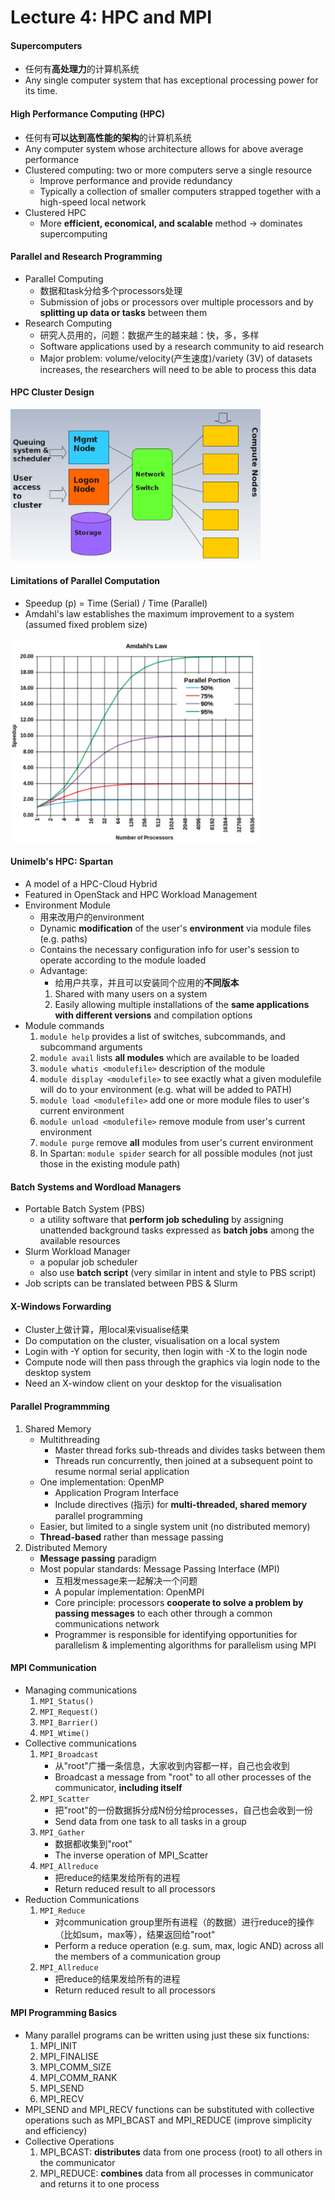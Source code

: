 # Lecture 4: HPC and MPI

#### Supercomputers
* 任何有**高处理力**的计算机系统
* Any single computer system that has exceptional processing power for its time.

#### High Performance Computing (HPC)
* 任何有**可以达到高性能的架构**的计算机系统
* Any computer system whose architecture allows for above average performance
* Clustered computing: two or more computers serve a single resource
    * Improve performance and provide redundancy
    * Typically a collection of smaller computers strapped together with a high-speed local network 
* Clustered HPC
    * More **efficient, economical, and scalable** method -> dominates supercomputing

#### Parallel and Research Programming
* Parallel Computing
    * 数据和task分给多个processors处理
    * Submission of jobs or processors over multiple processors and by **splitting up data or tasks** between them
* Research Computing
    * 研究人员用的，问题：数据产生的越来越：快，多，多样
    * Software applications used by a research community to aid research
    * Major problem: volume/velocity(产生速度)/variety (3V) of datasets increases, the researchers will need to be able to process this data

#### HPC Cluster Design
<img src="pic/hpc_design.png" width="400">

#### Limitations of Parallel Computation
* Speedup (p) = Time (Serial) / Time (Parallel)
* Amdahl's law establishes the maximum improvement to a system (assumed fixed problem size)
<img src="pic/amdahl3.png" width="400">

#### Unimelb's HPC: Spartan
* A model of a HPC-Cloud Hybrid
* Featured in OpenStack and HPC Workload Management
* Environment Module
    * 用来改用户的environment
    * Dynamic **modification** of the user's **environment** via module files (e.g. paths)
    * Contains the necessary configuration info for user's session to operate according to the module loaded
    * Advantage: 
        * 给用户共享，并且可以安装同个应用的**不同版本**
        1. Shared with many users on a system
        2. Easily allowing multiple installations of the **same applications with different versions** and compilation options
* Module commands
    1. `module help` provides a list of switches, subcommands, and subcommand arguments
    2. `module avail` lists **all modules** which are available to be loaded
    3. `module whatis <modulefile>` description of the module
    4. `module display <modulefile>` to see exactly what a given modulefile will do to your environment (e.g. what will be added to PATH)
    5. `module load <modulefile>` add one or more module files to user's current environment
    6. `module unload <modulefile>` remove module from user's current environment
    7. `module purge` remove **all** modules from user's current environment
    8. In Spartan: `module spider` search for all possible modules (not just those in the existing module path)

#### Batch Systems and Wordload Managers
* Portable Batch System (PBS)
    * a utility software that **perform job scheduling** by assigning unattended background tasks expressed as **batch jobs** among the available resources
* Slurm Workload Manager
    * a popular job scheduler
    * also use **batch script** (very similar in intent and style to PBS script)
* Job scripts can be translated between PBS & Slurm

#### X-Windows Forwarding
* Cluster上做计算，用local来visualise结果
* Do computation on the cluster, visualisation on a local system
* Login with -Y option for security, then login with -X to the login node
* Compute node will then pass through the graphics via login node to the desktop system
* Need an X-window client on your desktop for the visualisation

#### Parallel Programmming
1. Shared Memory
    * Multithreading
        * Master thread forks sub-threads and divides tasks between them
        * Threads run concurrently, then joined at a subsequent point to resume normal serial application
    * One implementation: OpenMP
        * Application Program Interface
        * Include directives (指示) for **multi-threaded, shared memory** parallel programming
    * Easier, but limited to a single system unit (no distributed memory)
    * **Thread-based** rather than message passing
2. Distributed Memory
    * **Message passing** paradigm
    * Most popular standards: Message Passing Interface (MPI)
        * 互相发message来一起解决一个问题
        * A popular implementation: OpenMPI
        * Core principle: processors **cooperate to solve a problem by passing messages** to each other through a common communications network
        * Programmer is responsible for identifying opportunities for parallelism & implementing algorithms for parallelism using MPI

#### MPI Communication
* Managing communications
    1. `MPI_Status()`
    2. `MPI_Request()`
    3. `MPI_Barrier()`
    4. `MPI_Wtime()`
* Collective communications
    1. `MPI_Broadcast`
        * 从"root"广播一条信息，大家收到内容都一样，自己也会收到
        * Broadcast a message from "root" to all other processes of the communicator, **including itself**
    2. `MPI_Scatter`
        * 把"root"的一份数据拆分成N份分给processes，自己也会收到一份
        * Send data from one task to all tasks in a group
    3. `MPI_Gather`
        * 数据都收集到"root"
        * The inverse operation of MPI_Scatter
    4. `MPI_Allreduce`
        * 把reduce的结果发给所有的进程
        * Return reduced result to all processors
* Reduction Communications
    1. `MPI_Reduce`
        * 对communication group里所有进程（的数据）进行reduce的操作（比如sum，max等），结果返回给"root"
        * Perform a reduce operation (e.g. sum, max, logic AND) across all the members of a communication group
    2. `MPI_Allreduce`
        * 把reduce的结果发给所有的进程
        * Return reduced result to all processors

#### MPI Programming Basics
* Many parallel programs can be written using just these six functions:
    1. MPI_INIT
    2. MPI_FINALISE
    3. MPI_COMM_SIZE
    4. MPI_COMM_RANK
    5. MPI_SEND
    6. MPI_RECV
* MPI_SEND and MPI_RECV functions can be substituted with collective operations such as MPI_BCAST and MPI_REDUCE (improve simplicity and efficiency)
* Collective Operations
    1. MPI_BCAST: **distributes** data from one process (root) to all others in the communicator
    2. MPI_REDUCE: **combines** data from all processes in communicator and returns it to one process